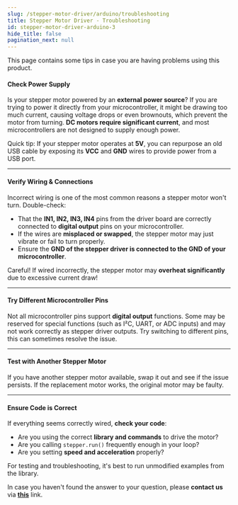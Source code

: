 ```yaml
---
slug: /stepper-motor-driver/arduino/troubleshooting
title: Stepper Motor Driver - Troubleshooting
id: stepper-motor-driver-arduino-3
hide_title: false
pagination_next: null
---
```


This page contains some tips in case you are having problems using this product.

<ExpandableSection title="My stepper won't turn!">

#### Check Power Supply  
Is your stepper motor powered by an **external power source**? If you are trying to power it directly from your microcontroller, it might be drawing too much current, causing voltage drops or even brownouts, which prevent the motor from turning. **DC motors require significant current**, and most microcontrollers are not designed to supply enough power.  

<InfoBox>Quick tip: If your stepper motor operates at **5V**, you can repurpose an old USB cable by exposing its **VCC** and **GND** wires to provide power from a USB port.  </InfoBox>

---

#### Verify Wiring & Connections  
Incorrect wiring is one of the most common reasons a stepper motor won't turn. Double-check:
- That the **IN1, IN2, IN3, IN4** pins from the driver board are correctly connected to **digital output** pins on your microcontroller.
- If the wires are **misplaced or swapped**, the stepper motor may just vibrate or fail to turn properly.  
- Ensure the **GND of the stepper driver is connected to the GND of your microcontroller**.

<WarningBox>Careful! If wired incorrectly, the stepper motor may **overheat significantly** due to excessive current draw! </WarningBox>

---

#### Try Different Microcontroller Pins  
Not all microcontroller pins support **digital output** functions. Some may be reserved for special functions (such as I²C, UART, or ADC inputs) and may not work correctly as stepper driver outputs. Try switching to different pins, this can sometimes resolve the issue.

---

#### Test with Another Stepper Motor  
If you have another stepper motor available, swap it out and see if the issue persists. If the replacement motor works, the original motor may be faulty.  

---

#### Ensure Code is Correct  
If everything seems correctly wired, **check your code**:
- Are you using the correct **library and commands** to drive the motor?
- Are you calling `stepper.run()` frequently enough in your loop?
- Are you setting **speed and acceleration** properly?  

For testing and troubleshooting, it's best to run unmodified examples from the library.

</ExpandableSection>

<InfoBox>In case you haven't found the answer to your question, please **contact us** via [**this**](https://soldered.com/contact/) link.</InfoBox>